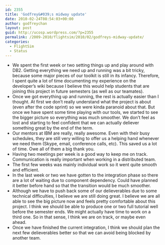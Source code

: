 ```yaml
---
id: 2355
title: 'Godfrey&#039;s midway update'
date: 2010-02-24T08:54:03+00:00
author: godfreychan
layout: post
guid: http://ucosp.wordpress.com/?p=2355
permalink: /2009-2010/flightsim/2010/02/godfreys-midway-update/
categories:
  - FlightSim
  - Status
---
```

  * We spent the first week or two setting things up and play around with DB2. Getting everything we need up and running was a bit tricky, because some major pieces of our toolkit is still in its infancy. Therefore, I spent quite a lot of time documenting my experience on the developer&#8217;s wiki because I believe this would help students that are joining this project in future semesters (as well as our teamates).
  * Once we got everything up and running, the rest is actually easier than I thought. At first we don&#8217;t really understand what the project is about (even after the code sprint) so we were kinda paranoid about that. But once we have spent some time playing with our tools, we started to see the bigger picture so everything was much smoother. We don&#8217;t feel as lost and starting to feel confident that we can actually deliever something great by the end of the term.
  * Our mentors at IBM are really, really awesome. Even with their busy schedules, they are still very willing to offer us a helping hand whenever we need them (Skype, email, conference calls, etc). This saved us a lot of time. Owe all of them a big thank you.
  * Having two meetings per week is a good way to keep me on track. Communication is really important when working in a distributed team.
  * The first few weeks was mainly individual work so it went quite smooth and efficient.
  * In the last week or two we have gotten to the integration phase so there are a lot of waiting due to component dependency. Could have planned it better before hand so that the transition would be much smoother.
  * Although we have to push back some of our delieverables due to some technical difficulties, I believe we are still doing great. I believe we are all able to see the big picture now and feels pretty comfortable about this project. I think we should be able to produce one or two full tutorial well before the semester ends. We might actually have time to work on a third one. So in that sense, I think we are on track, or maybe even ahead.
  * Once we have finished the current integration, I think we should plan the next few delieverables better so that we can avoid being blocked by another team.